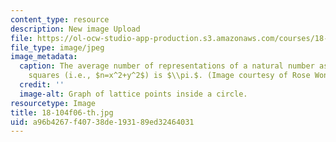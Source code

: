 ```yaml
---
content_type: resource
description: New image Upload
file: https://ol-ocw-studio-app-production.s3.amazonaws.com/courses/18-104-seminar-in-analysis-applications-to-number-theory-fall-2006/a96b4267f40738de193189ed32464031_18-104f06-th.jpg
file_type: image/jpeg
image_metadata:
  caption: The average number of representations of a natural number as a sum of two
    squares (i.e., $n=x^2+y^2$) is $\\pi.$. (Image courtesy of Rose Wong.)
  credit: ''
  image-alt: Graph of lattice points inside a circle.
resourcetype: Image
title: 18-104f06-th.jpg
uid: a96b4267-f407-38de-1931-89ed32464031
---
```

